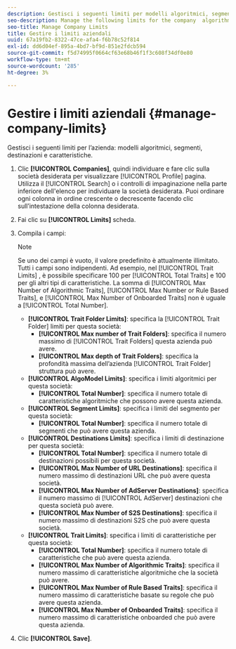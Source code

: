```yaml
---
description: Gestisci i seguenti limiti per modelli algoritmici, segmenti, destinazioni e caratteristiche della società.
seo-description: Manage the following limits for the company  algorithmic models, segments, destinations, and traits.
seo-title: Manage Company Limits
title: Gestire i limiti aziendali
uuid: 67a19fb2-8322-47ce-afa4-f6b78c52f814
exl-id: dd6d04ef-895a-4bd7-bf9d-851e2fdcb594
source-git-commit: f5d74995f0664cf63e68b46f1f3c608f34df0e80
workflow-type: tm+mt
source-wordcount: '285'
ht-degree: 3%

---
```


# Gestire i limiti aziendali {#manage-company-limits}

Gestisci i seguenti limiti per l’azienda: modelli algoritmici, segmenti, destinazioni e caratteristiche.

<!-- t_company_limits.xml -->

1. Clic **[!UICONTROL Companies]**, quindi individuare e fare clic sulla società desiderata per visualizzare [!UICONTROL Profile] pagina. Utilizza il [!UICONTROL Search] o i controlli di impaginazione nella parte inferiore dell&#39;elenco per individuare la società desiderata. Puoi ordinare ogni colonna in ordine crescente o decrescente facendo clic sull’intestazione della colonna desiderata.
1. Fai clic su **[!UICONTROL Limits]** scheda.
1. Compila i campi:

   >[!NOTE]
   >
   >Se uno dei campi è vuoto, il valore predefinito è attualmente illimitato. Tutti i campi sono indipendenti. Ad esempio, nel [!UICONTROL Trait Limits] , è possibile specificare 100 per [!UICONTROL Total Traits] e 100 per gli altri tipi di caratteristiche. La somma di [!UICONTROL Max Number of Algorithmic Traits], [!UICONTROL Max Number or Rule Based Traits], e [!UICONTROL Max Number of Onboarded Traits] non è uguale a [!UICONTROL Total Number].

   * **[!UICONTROL Trait Folder Limits]**: specifica la [!UICONTROL Trait Folder] limiti per questa società:
      * **[!UICONTROL Max number of Trait Folders]**: specifica il numero massimo di [!UICONTROL Trait Folders] questa azienda può avere.
      * **[!UICONTROL Max depth of Trait Folders]**: specifica la profondità massima dell’azienda [!UICONTROL Trait Folder] struttura può avere.
   * **[!UICONTROL AlgoModel Limits]**: specifica i limiti algoritmici per questa società:
      * **[!UICONTROL Total Number]**: specifica il numero totale di caratteristiche algoritmiche che possono avere questa azienda.
   * **[!UICONTROL Segment Limits]**: specifica i limiti del segmento per questa società:
      * **[!UICONTROL Total Number]**: specifica il numero totale di segmenti che può avere questa azienda.
   * **[!UICONTROL Destinations Limits]**: specifica i limiti di destinazione per questa società:
      * **[!UICONTROL Total Number]**: specifica il numero totale di destinazioni possibili per questa società.
      * **[!UICONTROL Max Number of URL Destinations]**: specifica il numero massimo di destinazioni URL che può avere questa società.
      * **[!UICONTROL Max Number of AdServer Destinations]**: specifica il numero massimo di [!UICONTROL AdServer] destinazioni che questa società può avere.
      * **[!UICONTROL Max Number of S2S Destinations]**: specifica il numero massimo di destinazioni S2S che può avere questa società.
   * **[!UICONTROL Trait Limits]**: specifica i limiti di caratteristiche per questa società:
      * **[!UICONTROL Total Number]**: specifica il numero totale di caratteristiche che può avere questa azienda.
      * **[!UICONTROL Max Number of Algorithmic Traits]**: specifica il numero massimo di caratteristiche algoritmiche che la società può avere.
      * **[!UICONTROL Max Number of Rule Based Traits]**: specifica il numero massimo di caratteristiche basate su regole che può avere questa azienda.
      * **[!UICONTROL Max Number of Onboarded Traits]**: specifica il numero massimo di caratteristiche onboarded che può avere questa azienda.
1. Clic **[!UICONTROL Save]**.
